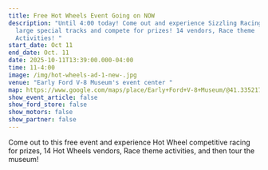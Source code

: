 ```yaml
---
title: Free Hot Wheels Event Going on NOW
description: "Until 4:00 today! Come out and experience Sizzling Racing on 2
  large special tracks and compete for prizes! 14 vendors, Race theme
  Activities! "
start_date: Oct 11
end_date: Oct. 11
date: 2025-10-11T13:39:00.000-04:00
time: 11-4:00
image: /img/hot-wheels-ad-1-new-.jpg
venue: "Early Ford V-8 Museum's event center "
map: https://www.google.com/maps/place/Early+Ford+V-8+Museum/@41.335217,-85.0895428,18z/data=!3m1!4b1!4m6!3m5!1s0x8816054b16a772b9:0xd407c527d5ed08cb!8m2!3d41.335217!4d-85.0895428!16s%2Fg%2F1vgw96zf?entry=ttu&g_ep=EgoyMDI1MTAwOC4wIKXMDSoASAFQAw%3D%3D
show_event_article: false
show_ford_store: false
show_motors: false
show_partner: false
---
```

Come out to this free event and experience Hot Wheel competitive racing for prizes, 14 Hot Wheels vendors, Race theme activities, and then tour the museum!
